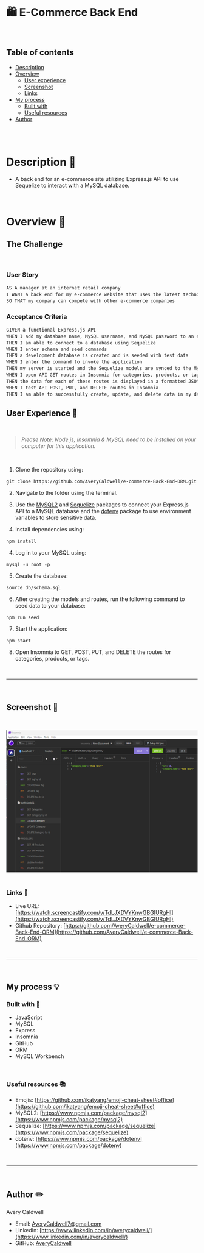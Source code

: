 # 🛍️ E-Commerce Back End 
<br>

## Table of contents
- [Description](#description-📝)
- [Overview](#overview-📁)
  - [User experience](#user-experience-👤)
  - [Screenshot](#screenshot-📸)
  - [Links](#links-🔗)
- [My process](#my-process-💡)
  - [Built with](#built-with-🔨)
  - [Useful resources](#useful-resources-📚)
- [Author](#author-✏️)

<br>
<br>

#  Description 📝

- A back end for an e-commerce site utilizing Express.js API to use Sequelize to interact with a MySQL database.

<br>

# Overview 📁 


## The Challenge

<br>

### User Story

```md
AS A manager at an internet retail company
I WANT a back end for my e-commerce website that uses the latest technologies
SO THAT my company can compete with other e-commerce companies
```

### Acceptance Criteria

```md
GIVEN a functional Express.js API
WHEN I add my database name, MySQL username, and MySQL password to an environment variable file
THEN I am able to connect to a database using Sequelize
WHEN I enter schema and seed commands
THEN a development database is created and is seeded with test data
WHEN I enter the command to invoke the application
THEN my server is started and the Sequelize models are synced to the MySQL database
WHEN I open API GET routes in Insomnia for categories, products, or tags
THEN the data for each of these routes is displayed in a formatted JSON
WHEN I test API POST, PUT, and DELETE routes in Insomnia
THEN I am able to successfully create, update, and delete data in my database
```

## User Experience 👤 

<br> 

> <em> Please Note: Node.js, Insomnia & MySQL need to be installed on your computer for this application.</em>

<br> 

1.  Clone the repository using:

```terminal
git clone https://github.com/AveryCaldwell/e-commerce-Back-End-ORM.git
```
2.  Navigate to the folder using the terminal.

3. Use the [MySQL2](https://www.npmjs.com/package/mysql2) and [Sequelize](https://www.npmjs.com/package/sequelize) packages to connect your Express.js API to a MySQL database and the [dotenv](https://www.npmjs.com/package/dotenv) package to use environment variables to store sensitive data.

3. Install dependencies using:
```terminal
npm install
```
4. Log in to your MySQL using:
```terminal
mysql -u root -p
```
5. Create the database:
 ```terminal
source db/schema.sql
```
6. After creating the models and routes, run the following command to seed data to your database:
 ```terminal
 npm run seed
```
7. Start the application:
```terminal
npm start
```
8. Open Insomnia to GET, POST, PUT, and DELETE the routes for categories, products, or tags.

<br>

___

<br>

## Screenshot 📸
​<br>

![](./assets/Screenshot.png)
​
​<br>

###  Links 🔗
- Live URL: [https://watch.screencastify.com/v/TdLJXDVYKnwGBGIURgHI](https://watch.screencastify.com/v/TdLJXDVYKnwGBGIURgHI)
- Github Repository: [https://github.com/AveryCaldwell/e-commerce-Back-End-ORM](https://github.com/AveryCaldwell/e-commerce-Back-End-ORM)


<br>
<hr>
<br>


##  My process 💡

###  Built with 🔨

- JavaScript
- MySQL
- Express
- Insomnia
- GitHub
- ORM
- MySQL Workbench

<br>

###  Useful resources 📚

- Emojis:   [https://github.com/ikatyang/emoji-cheat-sheet#office](https://github.com/ikatyang/emoji-cheat-sheet#office)
- MySQL2:   [https://www.npmjs.com/package/mysql2](https://www.npmjs.com/package/mysql2)
- Sequalize:    [https://www.npmjs.com/package/sequelize](https://www.npmjs.com/package/sequelize)
- dotenv:   [https://www.npmjs.com/package/dotenv](https://www.npmjs.com/package/dotenv)

<br>
<hr>
<br>

## Author ✏️
  Avery Caldwell
  - Email: [AveryCaldwell7@gmail.com](AveryCaldwell7@gmail.com)
  - LinkedIn: [https://www.linkedin.com/in/averycaldwell/](https://www.linkedin.com/in/averycaldwell/)
  - GitHub: [AveryCaldwell](https://github.com/AveryCaldwell)